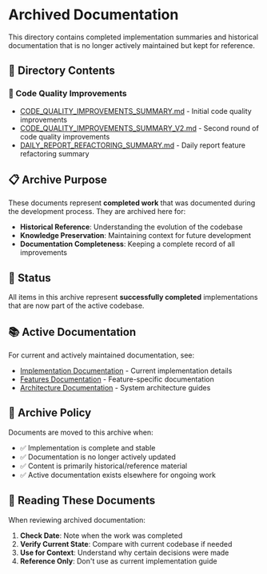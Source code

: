 # Archived Documentation

This directory contains completed implementation summaries and historical documentation that is no longer actively maintained but kept for reference.

## 📁 Directory Contents

### 🔄 Code Quality Improvements
- [CODE_QUALITY_IMPROVEMENTS_SUMMARY.md](./CODE_QUALITY_IMPROVEMENTS_SUMMARY.md) - Initial code quality improvements
- [CODE_QUALITY_IMPROVEMENTS_SUMMARY_V2.md](./CODE_QUALITY_IMPROVEMENTS_SUMMARY_V2.md) - Second round of code quality improvements
- [DAILY_REPORT_REFACTORING_SUMMARY.md](./DAILY_REPORT_REFACTORING_SUMMARY.md) - Daily report feature refactoring summary

## 📋 Archive Purpose

These documents represent **completed work** that was documented during the development process. They are archived here for:

- **Historical Reference**: Understanding the evolution of the codebase
- **Knowledge Preservation**: Maintaining context for future development
- **Documentation Completeness**: Keeping a complete record of all improvements

## 🎯 Status

All items in this archive represent **successfully completed** implementations that are now part of the active codebase.

## 📚 Active Documentation

For current and actively maintained documentation, see:

- [Implementation Documentation](../implementation/) - Current implementation details
- [Features Documentation](../features/) - Feature-specific documentation
- [Architecture Documentation](../architecture/) - System architecture guides

## 🔄 Archive Policy

Documents are moved to this archive when:

- ✅ Implementation is complete and stable
- ✅ Documentation is no longer actively updated
- ✅ Content is primarily historical/reference material
- ✅ Active documentation exists elsewhere for ongoing work

## 📖 Reading These Documents

When reviewing archived documentation:

1. **Check Date**: Note when the work was completed
2. **Verify Current State**: Compare with current codebase if needed
3. **Use for Context**: Understand why certain decisions were made
4. **Reference Only**: Don't use as current implementation guide
